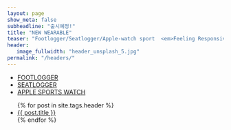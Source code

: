 ```yaml
---
layout: page
show_meta: false
subheadline: "출시예정!"
title: "NEW WEARABLE"
teaser: "Footlogger/Seatlogger/Apple-watch sport  <em>Feeling Responsive</em> uses <a href='http://srobbin.com/jquery-plugins/backstretch/'>Backstretch by Scott Robin</a> expand them  from left to right. The width should be 1600 pixel or higher using a ratio like 16:9 or 21:9 or 2:1."
header:
   image_fullwidth: "header_unsplash_5.jpg"
permalink: "/headers/"
---
```



- [FOOTLOGGER](https://tjgmltmd.github.io//design/footlogger/)
- [SEATLOGGER](https://tjgmltmd.github.io//design/seatlogger/)
- [APPLE SPORTS WATCH](https://tjgmltmd.github.io//design/watchsport/)



<ul>
    {% for post in site.tags.header %}
    <li><a href="{{ site.url }}{{ post.url }}">{{ post.title }}</a></li>
    {% endfor %}
</ul>
